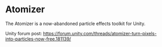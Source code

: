 # Atomizer
The Atomizer is a now-abandoned particle effects toolkit for Unity.

Unity forum post: https://forum.unity.com/threads/atomizer-turn-pixels-into-particles-now-free.181139/
